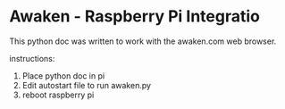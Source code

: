 # Awaken - Raspberry Pi Integratio

This python doc was written to work with the awaken.com web browser. 

instructions:
1. Place python doc in pi
2. Edit autostart file to run awaken.py
3. reboot raspberry pi
